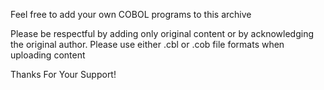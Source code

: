 Feel free to add your own COBOL programs to this archive

Please be respectful by adding only original content or by acknowledging the original author.
Please use either .cbl or .cob file formats when uploading content

Thanks For Your Support!
